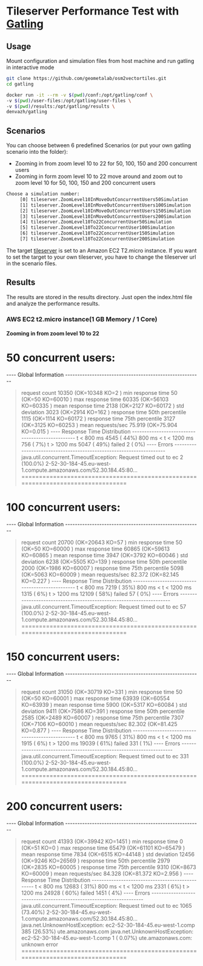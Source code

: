 # Tileserver Performance Test with [Gatling](http://gatling.io)


## Usage

Mount configuration and simulation files from host machine and run gatling in interactive mode

```bash
git clone https://github.com/geometalab/osm2vectortiles.git
cd gatling

docker run -it --rm -v $(pwd)/conf:/opt/gatling/conf \
-v $(pwd)/user-files:/opt/gatling/user-files \
-v $(pwd)/results:/opt/gatling/results \
denvazh/gatling
```

## Scenarios

You can choose between 6 predefined Scenarios (or put your own gatling scenario into the folder):
- Zooming in from zoom level 10 to 22 for 50, 100, 150 and 200 concurrent users
- Zooming in form zoom level 10 to 22 move around and zoom out to zoom level 10 for 50, 100, 150 and 200 concurrent users

```bash
Choose a simulation number:
     [0] tileserver.ZoomLevel10InMoveOutConcurrentUsers50Simulation
     [1] tileserver.ZoomLevel10InMoveOutConcurrentUsers100Simulation
     [2] tileserver.ZoomLevel10InMoveOutConcurrentUsers150Simulation
     [3] tileserver.ZoomLevel10InMoveOutConcurrentUsers200Simulation
     [4] tileserver.ZoomLevel10To22ConcurrentUser50Simulation
     [5] tileserver.ZoomLevel10To22ConcurrentUser100Simulation
     [6] tileserver.ZoomLevel10To22ConcurrentUser150Simulation
     [7] tileserver.ZoomLevel10To22ConcurrentUser200Simulation
```
The target [tileserver](http://ec2-52-30-184-45.eu-west-1.compute.amazonaws.com) is set to an Amazon EC2 T2.micro instance. If you want to set the target to your own tileserver, you have to change the tileserver url in the scenario files.

## Results

The results are stored in the results directory. Just open the index.html file and analyze the performance results.

### AWS EC2 t2.micro instance(1 GB Memory / 1 Core)

#### Zooming in from zoom level 10 to 22

50 concurrent users:
================================================================================
---- Global Information --------------------------------------------------------
> request count                                      10350 (OK=10348  KO=2     )
> min response time                                     50 (OK=50     KO=60010 )
> max response time                                  60335 (OK=56103  KO=60335 )
> mean response time                                  2138 (OK=2127   KO=60172 )
> std deviation                                       3023 (OK=2914   KO=162   )
> response time 50th percentile                       1115 (OK=1114   KO=60172 )
> response time 75th percentile                       3127 (OK=3125   KO=60253 )
> mean requests/sec                                 75.919 (OK=75.904 KO=0.015 )
---- Response Time Distribution ------------------------------------------------
> t < 800 ms                                          4545 ( 44%)
> 800 ms < t < 1200 ms                                 756 (  7%)
> t > 1200 ms                                         5047 ( 49%)
> failed                                                 2 (  0%)
---- Errors --------------------------------------------------------------------
> java.util.concurrent.TimeoutException: Request timed out to ec      2 (100.0%)
2-52-30-184-45.eu-west-1.compute.amazonaws.com/52.30.184.45:80...
================================================================================

100 concurrent users:
================================================================================
---- Global Information --------------------------------------------------------
> request count                                      20700 (OK=20643  KO=57    )
> min response time                                     50 (OK=50     KO=60000 )
> max response time                                  60865 (OK=59613  KO=60865 )
> mean response time                                  3947 (OK=3792   KO=60046 )
> std deviation                                       6238 (OK=5505   KO=139   )
> response time 50th percentile                       2000 (OK=1986   KO=60007 )
> response time 75th percentile                       5098 (OK=5063   KO=60009 )
> mean requests/sec                                 82.372 (OK=82.145 KO=0.227 )
---- Response Time Distribution ------------------------------------------------
> t < 800 ms                                          7219 ( 35%)
> 800 ms < t < 1200 ms                                1315 (  6%)
> t > 1200 ms                                        12109 ( 58%)
> failed                                                57 (  0%)
---- Errors --------------------------------------------------------------------
> java.util.concurrent.TimeoutException: Request timed out to ec     57 (100.0%)
2-52-30-184-45.eu-west-1.compute.amazonaws.com/52.30.184.45:80...
================================================================================

150 concurrent users:
================================================================================
---- Global Information --------------------------------------------------------
> request count                                      31050 (OK=30719  KO=331   )
> min response time                                     50 (OK=50     KO=60001 )
> max response time                                  63939 (OK=60554  KO=63939 )
> mean response time                                  5900 (OK=5317   KO=60084 )
> std deviation                                       9411 (OK=7586   KO=391   )
> response time 50th percentile                       2585 (OK=2489   KO=60007 )
> response time 75th percentile                       7307 (OK=7106   KO=60010 )
> mean requests/sec                                 82.302 (OK=81.425 KO=0.877 )
---- Response Time Distribution ------------------------------------------------
> t < 800 ms                                          9765 ( 31%)
> 800 ms < t < 1200 ms                                1915 (  6%)
> t > 1200 ms                                        19039 ( 61%)
> failed                                               331 (  1%)
---- Errors --------------------------------------------------------------------
> java.util.concurrent.TimeoutException: Request timed out to ec    331 (100.0%)
2-52-30-184-45.eu-west-1.compute.amazonaws.com/52.30.184.45:80...
================================================================================

200 concurrent users:
================================================================================
---- Global Information --------------------------------------------------------
> request count                                      41393 (OK=39942  KO=1451  )
> min response time                                      0 (OK=51     KO=0     )
> max response time                                  65479 (OK=61101  KO=65479 )
> mean response time                                  7834 (OK=6515   KO=44148 )
> std deviation                                      12456 (OK=9246   KO=26569 )
> response time 50th percentile                       2979 (OK=2835   KO=60005 )
> response time 75th percentile                       9310 (OK=8673   KO=60009 )
> mean requests/sec                                 84.328 (OK=81.372 KO=2.956 )
---- Response Time Distribution ------------------------------------------------
> t < 800 ms                                         12683 ( 31%)
> 800 ms < t < 1200 ms                                2331 (  6%)
> t > 1200 ms                                        24928 ( 60%)
> failed                                              1451 (  4%)
---- Errors --------------------------------------------------------------------
> java.util.concurrent.TimeoutException: Request timed out to ec   1065 (73.40%)
2-52-30-184-45.eu-west-1.compute.amazonaws.com/52.30.184.45:80...
> java.net.UnknownHostException: ec2-52-30-184-45.eu-west-1.comp    385 (26.53%)
ute.amazonaws.com
> java.net.UnknownHostException: ec2-52-30-184-45.eu-west-1.comp      1 ( 0.07%)
ute.amazonaws.com: unknown error
================================================================================

